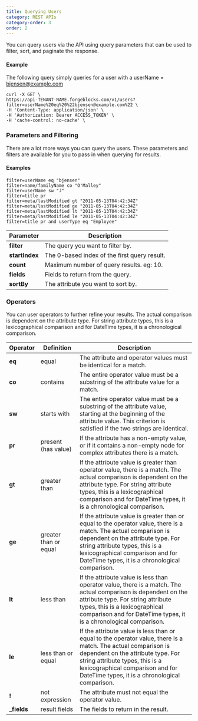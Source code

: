 ```yaml
---
title: Querying Users
category: REST APIs
category-order: 3
order: 2
---
```



You can query users via the API using query parameters that can be used to filter, sort, and paginate the response. 


#### Example

The following query simply queries for a user with a userName = bjensen@example.com

```
curl -X GET \
https://api-TENANT-NAME.forgeblocks.com/v1/users?filter=userName%20eq%20%22bjensen@example.com%22 \
-H 'Content-Type: application/json' \
-H 'Authorization: Bearer ACCESS_TOKEN' \
-H 'cache-control: no-cache' \
```

### Parameters and Filtering

There are a lot more ways you can query the users. These parameters and filters are available for you to pass in when querying for results.

#### Examples

```
filter=userName eq "bjensen"
filter=name/familyName co "O'Malley"
filter=userName sw "J"
filter=title pr
filter=meta/lastModified gt "2011-05-13T04:42:34Z"
filter=meta/lastModified ge "2011-05-13T04:42:34Z"
filter=meta/lastModified lt "2011-05-13T04:42:34Z"
filter=meta/lastModified le "2011-05-13T04:42:34Z"
filter=title pr and userType eq "Employee"
```

| Parameter |  Description |
|--------|-------------|
**filter** | The query you want to filter by.
**startIndex** | The 0-based index of the first query result.                     |
**count** | Maximum number of query results. eg: 10. 
**fields** | Fields to return from the query.
**sortBy** | The attribute you want to sort by.



### Operators

You can user operators to further refine your results. The actual comparison is dependent on the attribute type. For string attribute types, this is a lexicographical comparison and for DateTime types, it is a chronological comparison.

Operator | Definition | Description |
|--------|-------------|--------|
**eq** | equal | The attribute and operator values must be identical for a match.
**co** | contains | The entire operator value must be a substring of the attribute value for a match.
**sw** | starts with | The entire operator value must be a substring of the attribute value, starting at the beginning of the attribute value. This criterion is satisfied if the two strings are identical.
**pr** | present (has value) | If the attribute has a non-empty value, or if it contains a non-empty node for complex attributes there is a match.
**gt** | greater than | If the attribute value is greater than operator value, there is a match. The actual comparison is dependent on the attribute type. For string attribute types, this is a lexicographical comparison and for DateTime types, it is a chronological comparison.
**ge** | greater than or equal | If the attribute value is greater than or equal to the operator value, there is a match. The actual comparison is dependent on the attribute type. For string attribute types, this is a lexicographical comparison and for DateTime types, it is a chronological comparison.
**lt** | less than | If the attribute value is less than operator value, there is a match. The actual comparison is dependent on the attribute type. For string attribute types, this is a lexicographical comparison and for DateTime types, it is a chronological comparison.
**le** | less than or equal | If the attribute value is less than or equal to the operator value, there is a match. The actual comparison is dependent on the attribute type. For string attribute types, this is a lexicographical comparison and for DateTime types, it is a chronological comparison.
**!**  | not expression | The attribute must not equal the operator value.
**_fields** | result fields | The fields to return in the result.



<br>


